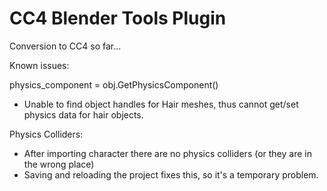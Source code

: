 # CC4 Blender Tools Plugin

Conversion to CC4 so far...

Known issues:

physics_component = obj.GetPhysicsComponent()
- Unable to find object handles for Hair meshes, thus cannot get/set physics data for hair objects.

Physics Colliders:
- After importing character there are no physics colliders (or they are in the wrong place)
- Saving and reloading the project fixes this, so it's a temporary problem.
